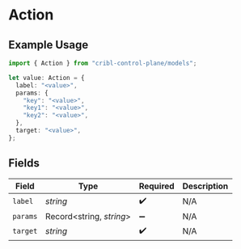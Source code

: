 # Action

## Example Usage

```typescript
import { Action } from "cribl-control-plane/models";

let value: Action = {
  label: "<value>",
  params: {
    "key": "<value>",
    "key1": "<value>",
    "key2": "<value>",
  },
  target: "<value>",
};
```

## Fields

| Field                    | Type                     | Required                 | Description              |
| ------------------------ | ------------------------ | ------------------------ | ------------------------ |
| `label`                  | *string*                 | :heavy_check_mark:       | N/A                      |
| `params`                 | Record<string, *string*> | :heavy_minus_sign:       | N/A                      |
| `target`                 | *string*                 | :heavy_check_mark:       | N/A                      |